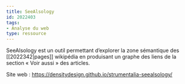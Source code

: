 ```yaml
---
title: SeeAlsology
id: 2022403
tags:
- Analyse du web
type: ressource
---
```


SeeAlsology est un outil permettant d’explorer la zone sémantique des [[2022342|pages]] wikipédia en produisant un graphe des liens de la section « Voir aussi » des articles.

Site web : <https://densitydesign.github.io/strumentalia-seealsology/>

